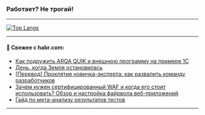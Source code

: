 ### Работает? Не трогай!

---
<!--
#### 🛠️ Technical stack:

![Java](https://img.shields.io/badge/Java-informational?logo=Oracle&style=flat&logoColor=white&color=FF4500)
![Kotlin](https://img.shields.io/badge/Kotlin-informational?logo=Kotlin&style=flat&logoColor=white&color=774D97)
![TS](https://img.shields.io/badge/TypeScript-informational?logo=typeScript&style=flat&logoColor=black&color=017acc)
![Python](https://img.shields.io/badge/Python-informational?logo=Python&style=flat&logoColor=black&color=ffdd54) <br>
![Spring](https://img.shields.io/badge/Spring-informational?logo=Spring&style=flat&logoColor=white&color=6DB33F) 
![SpringBoot](https://img.shields.io/badge/SpringBoot-informational?logo=SpringBoot&style=flat&logoColor=white&color=6DB33F)
![Nest](https://img.shields.io/badge/NestJS-informational?logo=NestJS&style=flat&logoColor=white&color=E0234E) 
![NodeJS](https://img.shields.io/badge/NodeJS-informational?logo=node.js&style=flat&logoColor=white&color=70A760)<br>
![PostgreSQL](https://img.shields.io/badge/PostgreSQL-informational?logo=PostgreSQL&style=flat&logoColor=white&color=DAA520)
![MongoDB](https://img.shields.io/badge/MongoDB-informational?logo=MongoDB&style=flat&logoColor=white&color=870000)
![Apache](https://img.shields.io/badge/Apache-informational?logo=apache&style=flat&logoColor=white&color=f74e28)

___ 
-->

<!--- #### 🛠️ : --->

[![Top Langs](https://github-readme-stats-82jvfl3w3-advtsettinggmailcoms-projects.vercel.app/api/top-langs/?username=zloylis&langs_count=10&hide_title=true&title_color=e6edf3&size_weight=0.5&count_weight=0.5&layout=compact&hide_progress=true&hide_border=true&theme=dracula)](https://github.com/zloylis)

<!---


####  :octocat:&nbsp;&nbsp; Статистика:

![GitHub stats](https://github-readme-stats-u2qms2cxw-advtsettinggmailcoms-projects.vercel.app/api?username=zloylis&show_icons=true&hide_border=true&theme=dracula&title_color=e6edf3&include_all_commits=true&count_private=true&hide_rank=false&hide_title=true&rank_icon=github)
-->
---

#### 💬 Свежее с habr.com:

<!-- BLOG-POST-LIST:START -->
- [Как подружить ARQA QUIK и внешнюю программу на примере 1С](https://habr.com/ru/articles/862412/?utm_source=habrahabr&utm_medium=rss&utm_campaign=862412)
- [День, когда Земля остановилась](https://habr.com/ru/companies/tochka/articles/858604/?utm_source=habrahabr&utm_medium=rss&utm_campaign=858604)
- [[Перевод] Проклятие новичка-эксперта: как развалить команду разработчиков](https://habr.com/ru/companies/ncloudtech/articles/862156/?utm_source=habrahabr&utm_medium=rss&utm_campaign=862156)
- [Зачем нужен сертифицированный WAF и когда его стоит использовать? Обзор и настройка файрвола веб-приложений](https://habr.com/ru/companies/selectel/articles/862372/?utm_source=habrahabr&utm_medium=rss&utm_campaign=862372)
- [Гайд по мета-анализу результатов тестов](https://habr.com/ru/companies/X5Tech/articles/862202/?utm_source=habrahabr&utm_medium=rss&utm_campaign=862202)
<!-- BLOG-POST-LIST:END -->

---
